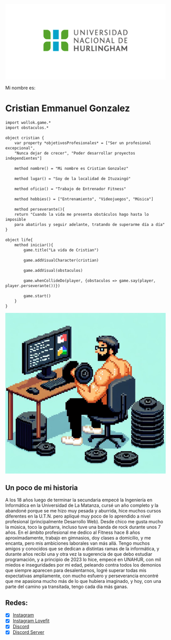 ![Logo UNAHUR](./assets/UNAHUR.png)

Mi nombre es:
# Cristian Emmanuel Gonzalez

```
import wollok.game.*
import obstaculos.*

object cristian { 
    var property *objetivosProfesionales* = ["Ser un profesional excepcional",
	"Nunca dejar de crecer", "Poder desarrollar proyectos independientes"]

    method nombre() = "Mi nombre es Cristian Gonzalez"
    
    method lugar() = "Soy de la localidad de Ituzaingó"

    method oficio() = "Trabajo de Entrenador Fitness" 

    method hobbies() = ["Entrenamiento", "Videojuegos", "Música"]
    
    method perseverante(){
	return "Cuando la vida me presenta obstáculos hago hasta lo imposible
	para abatirlos y seguir adelante, tratando de superarme día a día"
}

object life{
	method iniciar(){
		game.title("La vida de Cristian")
		
    	game.addVisualCharacter(cristian)
    	
    	game.addVisual(obstaculos)
    	
    	game.whenCollideDo(player, {obstaculos => game.say(player, player.perseverante())})
    	
        game.start()
    }
}
```
![Programador Fitness](./assets/fitness_programmer.jpeg)

## Un poco de mi historia
A los 18 años luego de terminar la secundaria empecé la Ingeniería en Informática en la Universidad de La Matanza,
cursé un año completo y la abandoné porque se me hizo muy pesada y aburrida, hice muchos cursos diferentes en la U.T.N.
pero apliqué muy poco de lo aprendido a nivel profesional (principalmente Desarrollo Web). Desde chico me gusta mucho la
música, toco la guitarra, incluso tuve una banda de rock durante unos 7 años.
En el ámbito profesional me dedico al Fitness hace 8 años aproximadamente, trabajo en gimnasios, doy clases a domicilio,
y me encanta, pero mis ambiciones laborales van más allá.
Tengo muchos amigos y conocidos que se dedican a distintas ramas de la informática, y durante años recibí una y otra vez
la sugerencia de que debo estudiar programación, y a principio de 2023 lo hice, empecé en UNAHUR, con mil miedos e inseguridades
por mi edad, peleando contra todos los demonios que siempre aparecen para desalentarnos, logré superar todas mis expectativas
ampliamente, con mucho esfuero y perseverancia encontré que me apasiona mucho más de lo que hubiera imaginado, y hoy, con
una parte del camino ya transitada, tengo cada día más ganas.

## Redes:
- [x] [Instagram](https://www.instagram.com/cris_lovefit/)
- [x] [Instagram Lovefit](https://www.instagram.com/lovefit_ok/)
- [x] [Discord](#cris_lovefit)
- [x] [Discord Server](https://discord.gg/Cs243DdcYV)
